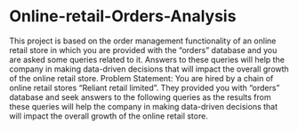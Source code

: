 # Online-retail-Orders-Analysis
This project is based on the order management functionality of an online retail store in which you are provided with the “orders” database and you are asked some queries related to it. Answers to these queries will help the company in making data-driven decisions that will impact the overall growth of the online retail store.  Problem Statement:  You are hired by a chain of online retail stores “Reliant retail limited”. They provided you with “orders” database and seek answers to the following queries as the results from these queries will help the company in making data-driven decisions that will impact the overall growth of the online retail store.
